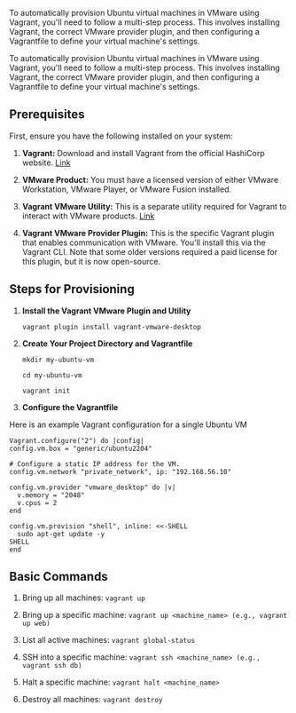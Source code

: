 To automatically provision Ubuntu virtual machines in VMware using Vagrant, you'll need to follow a multi-step process. This involves installing Vagrant, the correct VMware provider plugin, and then configuring a Vagrantfile to define your virtual machine's settings.

To automatically provision Ubuntu virtual machines in VMware using Vagrant, you'll need to follow a multi-step process. This involves installing Vagrant, the correct VMware provider plugin, and then configuring a Vagrantfile to define your virtual machine's settings.

## Prerequisites

First, ensure you have the following installed on your system:

1. **Vagrant:** Download and install Vagrant from the official HashiCorp website.
    [Link](https://developer.hashicorp.com/vagrant/install)
3. **VMware Product:** You must have a licensed version of either VMware Workstation, VMware Player, or VMware Fusion installed.

4. **Vagrant VMware Utility:** This is a separate utility required for Vagrant to interact with VMware products.
    [Link](https://developer.hashicorp.com/vagrant/docs/providers/vmware/vagrant-vmware-utility)
5. **Vagrant VMware Provider Plugin:** This is the specific Vagrant plugin that enables communication with VMware. You'll install this via the Vagrant CLI. Note that some older versions required a paid license for this plugin, but it is now open-source.


## Steps for Provisioning

1. **Install the Vagrant VMware Plugin and Utility**
   
   `vagrant plugin install vagrant-vmware-desktop`
3. **Create Your Project Directory and Vagrantfile**
   
   `mkdir my-ubuntu-vm`
   
    `cd my-ubuntu-vm`
   
   `vagrant init`
5. **Configure the Vagrantfile**
   
Here is an example Vagrant configuration for a single Ubuntu VM
   
  ```
  Vagrant.configure("2") do |config|
  config.vm.box = "generic/ubuntu2204"

  # Configure a static IP address for the VM.
  config.vm.network "private_network", ip: "192.168.56.10"

  config.vm.provider "vmware_desktop" do |v|
    v.memory = "2048"
    v.cpus = 2
  end

  config.vm.provision "shell", inline: <<-SHELL
    sudo apt-get update -y
  SHELL
end
```

## Basic Commands

1. Bring up all machines: `vagrant up`

4. Bring up a specific machine: `vagrant up <machine_name> (e.g., vagrant up web)`
   
6. List all active machines: `vagrant global-status`

7. SSH into a specific machine: `vagrant ssh <machine_name> (e.g., vagrant ssh db)`

8. Halt a specific machine: `vagrant halt <machine_name>`

9. Destroy all machines: `vagrant destroy`
